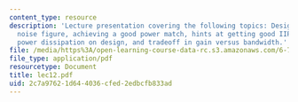 ```yaml
---
content_type: resource
description: 'Lecture presentation covering the following topics: Designing for low
  noise figure, achieving a good power match, hints at getting good IIP3, impact of
  power dissipation on design, and tradeoff in gain versus bandwidth.'
file: /media/https%3A/open-learning-course-data-rc.s3.amazonaws.com/6-776-high-speed-communication-circuits-spring-2005/2c7a97621d644036cfed2edbcfb833ad_lec12.pdf
file_type: application/pdf
resourcetype: Document
title: lec12.pdf
uid: 2c7a9762-1d64-4036-cfed-2edbcfb833ad
---
```

